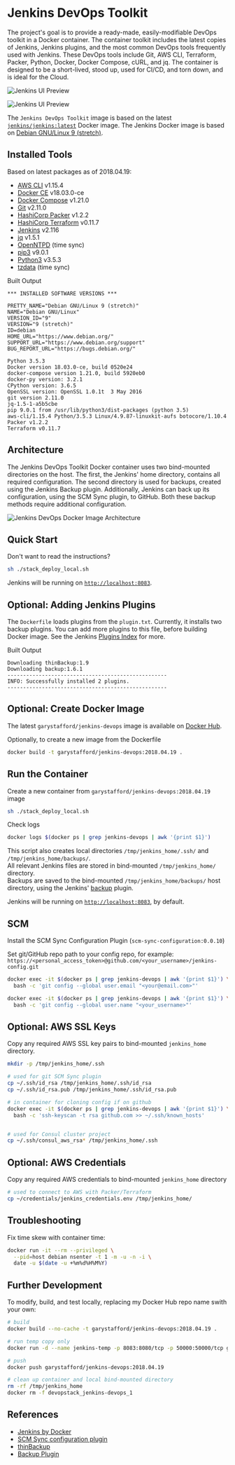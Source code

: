 # Jenkins DevOps Toolkit

The project's goal is to provide a ready-made, easily-modifiable DevOps toolkit in a Docker container. The container toolkit includes the latest copies of Jenkins, Jenkins plugins, and the most common DevOps tools frequently used with Jenkins. These DevOps tools include Git, AWS CLI, Terraform, Packer, Python, Docker, Docker Compose, cURL, and jq. The container is designed to be a short-lived, stood up, used for CI/CD, and torn down, and is ideal for the Cloud.

![Jenkins UI Preview](pics/jenkins_startup.png)

![Jenkins UI Preview](pics/jenkins_preview2.png)

The `Jenkins DevOps Toolkit` image is based on the latest [`jenkins/jenkins:latest`](https://hub.docker.com/r/jenkins/jenkins/) Docker image. The Jenkins Docker image is based on [Debian GNU/Linux 9 (stretch)](https://wiki.debian.org/DebianStretch).

## Installed Tools

Based on latest packages as of 2018.04.19:

- [AWS CLI](https://aws.amazon.com/cli/) v1.15.4
- [Docker CE](https://docker.com/) v18.03.0-ce
- [Docker Compose](https://docs.docker.com/compose/) v1.21.0
- [Git](https://git-scm.com/) v2.11.0
- [HashiCorp Packer](https://www.packer.io/) v1.2.2
- [HashiCorp Terraform](https://www.terraform.io/) v0.11.7
- [Jenkins](https://jenkins.io/) v2.116
- [jq](https://stedolan.github.io/jq/) v1.5.1
- [OpenNTPD](http://www.openntpd.org/) (time sync)
- [pip3](https://pip.pypa.io/en/stable/#) v9.0.1
- [Python3](https://www.python.org/) v3.5.3
- [tzdata](https://www.iana.org/time-zones) (time sync)

Built Output

```text
*** INSTALLED SOFTWARE VERSIONS ***

PRETTY_NAME="Debian GNU/Linux 9 (stretch)"
NAME="Debian GNU/Linux"
VERSION_ID="9"
VERSION="9 (stretch)"
ID=debian
HOME_URL="https://www.debian.org/"
SUPPORT_URL="https://www.debian.org/support"
BUG_REPORT_URL="https://bugs.debian.org/"

Python 3.5.3
Docker version 18.03.0-ce, build 0520e24
docker-compose version 1.21.0, build 5920eb0
docker-py version: 3.2.1
CPython version: 3.6.5
OpenSSL version: OpenSSL 1.0.1t  3 May 2016
git version 2.11.0
jq-1.5-1-a5b5cbe
pip 9.0.1 from /usr/lib/python3/dist-packages (python 3.5)
aws-cli/1.15.4 Python/3.5.3 Linux/4.9.87-linuxkit-aufs botocore/1.10.4
Packer v1.2.2
Terraform v0.11.7
```

## Architecture

The Jenkins DevOps Toolkit Docker container uses two bind-mounted directories on the host. The first, the Jenkins' home directory, contains all required configuration. The second directory is used for backups, created using the Jenkins Backup plugin. Additionally, Jenkins can back up its configuration, using the SCM Sync plugin, to GitHub. Both these backup methods require additional configuration.

![Jenkins DevOps Docker Image Architecture](https://github.com/garystafford/jenkins-devops/blob/master/pics/architecture.png)

## Quick Start

Don't want to read the instructions?

```bash
sh ./stack_deploy_local.sh
```

Jenkins will be running on [`http://localhost:8083`](http://localhost:8083).

## Optional: Adding Jenkins Plugins

The `Dockerfile` loads plugins from the `plugin.txt`. Currently, it installs two backup plugins. You can add more plugins to this file, before building Docker image. See the Jenkins [Plugins Index](https://plugins.jenkins.io/) for more.

Built Output

```text
Downloading thinBackup:1.9
Downloading backup:1.6.1
---------------------------------------------------
INFO: Successfully installed 2 plugins.
---------------------------------------------------
```

## Optional: Create Docker Image

The latest `garystafford/jenkins-devops` image is available on [Docker Hub](https://hub.docker.com/r/garystafford/jenkins-devops/).

Optionally, to create a new image from the Dockerfile

```bash
docker build -t garystafford/jenkins-devops:2018.04.19 .
```

## Run the Container

Create a new container from `garystafford/jenkins-devops:2018.04.19` image

```bash
sh ./stack_deploy_local.sh
```

Check logs

```bash
docker logs $(docker ps | grep jenkins-devops | awk '{print $1}')
```

This script also creates local directories `/tmp/jenkins_home/.ssh/` and `/tmp/jenkins_home/backups/`.<br>
All relevant Jenkins files are stored in bind-mounted `/tmp/jenkins_home/` directory.<br>
Backups are saved to the bind-mounted `/tmp/jenkins_home/backups/` host directory, using the Jenkins' [backup](https://wiki.jenkins-ci.org/display/JENKINS/Backup+Plugin) plugin.

Jenkins will be running on [`http://localhost:8083`](http://localhost:8083), by default.

## SCM

Install the SCM Sync Configuration Plugin (`scm-sync-configuration:0.0.10`)

Set git/GitHub repo path to your config repo, for example: `https://<personal_access_token>@github.com/<your_username>/jenkins-config.git`

```bash
docker exec -it $(docker ps | grep jenkins-devops | awk '{print $1}') \
  bash -c 'git config --global user.email "<your@email.com>"'

docker exec -it $(docker ps | grep jenkins-devops | awk '{print $1}') \
  bash -c 'git config --global user.name "<your_username>"'
```

## Optional: AWS SSL Keys

Copy any required AWS SSL key pairs to bind-mounted `jenkins_home` directory.

```bash
mkdir -p /tmp/jenkins_home/.ssh

# used for git SCM Sync plugin
cp ~/.ssh/id_rsa /tmp/jenkins_home/.ssh/id_rsa
cp ~/.ssh/id_rsa.pub /tmp/jenkins_home/.ssh/id_rsa.pub

# in container for cloning config if on github
docker exec -it $(docker ps | grep jenkins-devops | awk '{print $1}') \
  bash -c 'ssh-keyscan -t rsa github.com >> ~/.ssh/known_hosts'


# used for Consul cluster project
cp ~/.ssh/consul_aws_rsa* /tmp/jenkins_home/.ssh
```

## Optional: AWS Credentials

Copy any required AWS credentials to bind-mounted `jenkins_home` directory

```bash
# used to connect to AWS with Packer/Terraform
cp ~/credentials/jenkins_credentials.env /tmp/jenkins_home/
```

## Troubleshooting

Fix time skew with container time:

```bash
docker run -it --rm --privileged \
  --pid=host debian nsenter -t 1 -m -u -n -i \
  date -u $(date -u +%m%d%H%M%Y)
```

## Further Development

To modify, build, and test locally, replacing my Docker Hub repo name swith your own:

```bash
# build
docker build --no-cache -t garystafford/jenkins-devops:2018.04.19 .

# run temp copy only
docker run -d --name jenkins-temp -p 8083:8080/tcp -p 50000:50000/tcp garystafford/jenkins-devops:2018.04.19

# push
docker push garystafford/jenkins-devops:2018.04.19

# clean up container and local bind-mounted directory
rm -rf /tmp/jenkins_home
docker rm -f devopstack_jenkins-devops_1
```

## References

- [Jenkins by Docker](https://hub.docker.com/r/jenkins/jenkins/)
- [SCM Sync configuration plugin](https://wiki.jenkins-ci.org/display/JENKINS/SCM+Sync+configuration+plugin)
- [thinBackup](https://wiki.jenkins-ci.org/display/JENKINS/thinBackup)
- [Backup Plugin](https://wiki.jenkins-ci.org/display/JENKINS/Backup+Plugin)
